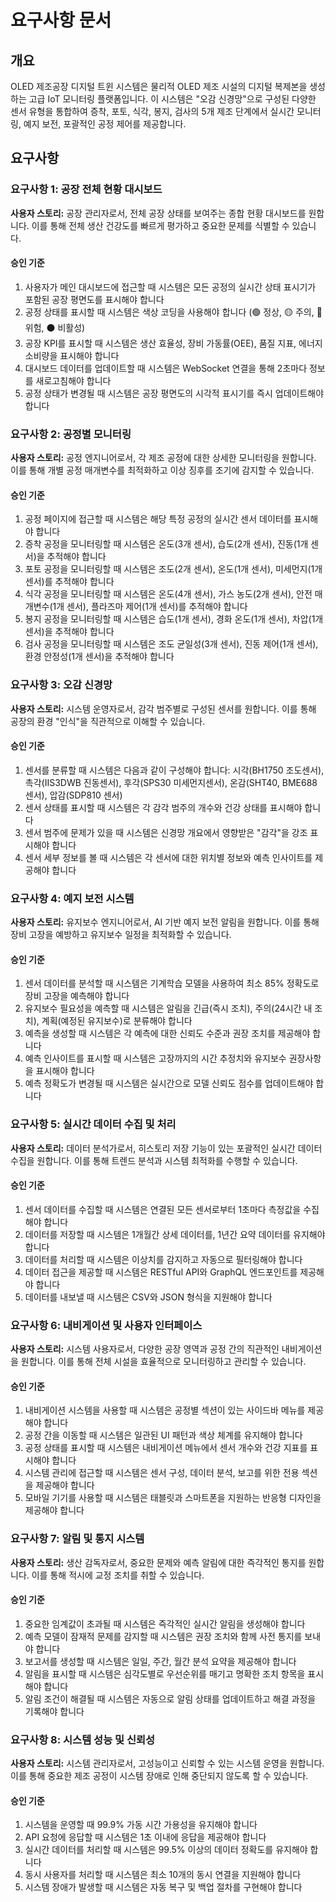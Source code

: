 # 요구사항 문서

## 개요

OLED 제조공장 디지털 트윈 시스템은 물리적 OLED 제조 시설의 디지털 복제본을 생성하는 고급 IoT 모니터링 플랫폼입니다. 이 시스템은 "오감 신경망"으로 구성된 다양한 센서 유형을 통합하여 증착, 포토, 식각, 봉지, 검사의 5개 제조 단계에서 실시간 모니터링, 예지 보전, 포괄적인 공정 제어를 제공합니다.

## 요구사항

### 요구사항 1: 공장 전체 현황 대시보드

**사용자 스토리:** 공장 관리자로서, 전체 공장 상태를 보여주는 종합 현황 대시보드를 원합니다. 이를 통해 전체 생산 건강도를 빠르게 평가하고 중요한 문제를 식별할 수 있습니다.

#### 승인 기준

1. 사용자가 메인 대시보드에 접근할 때 시스템은 모든 공정의 실시간 상태 표시기가 포함된 공장 평면도를 표시해야 합니다
2. 공정 상태를 표시할 때 시스템은 색상 코딩을 사용해야 합니다 (🟢 정상, 🟡 주의, 🔴 위험, ⚫ 비활성)
3. 공장 KPI를 표시할 때 시스템은 생산 효율성, 장비 가동률(OEE), 품질 지표, 에너지 소비량을 표시해야 합니다
4. 대시보드 데이터를 업데이트할 때 시스템은 WebSocket 연결을 통해 2초마다 정보를 새로고침해야 합니다
5. 공정 상태가 변경될 때 시스템은 공장 평면도의 시각적 표시기를 즉시 업데이트해야 합니다

### 요구사항 2: 공정별 모니터링

**사용자 스토리:** 공정 엔지니어로서, 각 제조 공정에 대한 상세한 모니터링을 원합니다. 이를 통해 개별 공정 매개변수를 최적화하고 이상 징후를 조기에 감지할 수 있습니다.

#### 승인 기준

1. 공정 페이지에 접근할 때 시스템은 해당 특정 공정의 실시간 센서 데이터를 표시해야 합니다
2. 증착 공정을 모니터링할 때 시스템은 온도(3개 센서), 습도(2개 센서), 진동(1개 센서)을 추적해야 합니다
3. 포토 공정을 모니터링할 때 시스템은 조도(2개 센서), 온도(1개 센서), 미세먼지(1개 센서)를 추적해야 합니다
4. 식각 공정을 모니터링할 때 시스템은 온도(4개 센서), 가스 농도(2개 센서), 안전 매개변수(1개 센서), 플라즈마 제어(1개 센서)를 추적해야 합니다
5. 봉지 공정을 모니터링할 때 시스템은 습도(1개 센서), 경화 온도(1개 센서), 차압(1개 센서)을 추적해야 합니다
6. 검사 공정을 모니터링할 때 시스템은 조도 균일성(3개 센서), 진동 제어(1개 센서), 환경 안정성(1개 센서)을 추적해야 합니다

### 요구사항 3: 오감 신경망

**사용자 스토리:** 시스템 운영자로서, 감각 범주별로 구성된 센서를 원합니다. 이를 통해 공장의 환경 "인식"을 직관적으로 이해할 수 있습니다.

#### 승인 기준

1. 센서를 분류할 때 시스템은 다음과 같이 구성해야 합니다: 시각(BH1750 조도센서), 촉각(IIS3DWB 진동센서), 후각(SPS30 미세먼지센서), 온감(SHT40, BME688 센서), 압감(SDP810 센서)
2. 센서 상태를 표시할 때 시스템은 각 감각 범주의 개수와 건강 상태를 표시해야 합니다
3. 센서 범주에 문제가 있을 때 시스템은 신경망 개요에서 영향받은 "감각"을 강조 표시해야 합니다
4. 센서 세부 정보를 볼 때 시스템은 각 센서에 대한 위치별 정보와 예측 인사이트를 제공해야 합니다

### 요구사항 4: 예지 보전 시스템

**사용자 스토리:** 유지보수 엔지니어로서, AI 기반 예지 보전 알림을 원합니다. 이를 통해 장비 고장을 예방하고 유지보수 일정을 최적화할 수 있습니다.

#### 승인 기준

1. 센서 데이터를 분석할 때 시스템은 기계학습 모델을 사용하여 최소 85% 정확도로 장비 고장을 예측해야 합니다
2. 유지보수 필요성을 예측할 때 시스템은 알림을 긴급(즉시 조치), 주의(24시간 내 조치), 계획(예정된 유지보수)로 분류해야 합니다
3. 예측을 생성할 때 시스템은 각 예측에 대한 신뢰도 수준과 권장 조치를 제공해야 합니다
4. 예측 인사이트를 표시할 때 시스템은 고장까지의 시간 추정치와 유지보수 권장사항을 표시해야 합니다
5. 예측 정확도가 변경될 때 시스템은 실시간으로 모델 신뢰도 점수를 업데이트해야 합니다

### 요구사항 5: 실시간 데이터 수집 및 처리

**사용자 스토리:** 데이터 분석가로서, 히스토리 저장 기능이 있는 포괄적인 실시간 데이터 수집을 원합니다. 이를 통해 트렌드 분석과 시스템 최적화를 수행할 수 있습니다.

#### 승인 기준

1. 센서 데이터를 수집할 때 시스템은 연결된 모든 센서로부터 1초마다 측정값을 수집해야 합니다
2. 데이터를 저장할 때 시스템은 1개월간 상세 데이터를, 1년간 요약 데이터를 유지해야 합니다
3. 데이터를 처리할 때 시스템은 이상치를 감지하고 자동으로 필터링해야 합니다
4. 데이터 접근을 제공할 때 시스템은 RESTful API와 GraphQL 엔드포인트를 제공해야 합니다
5. 데이터를 내보낼 때 시스템은 CSV와 JSON 형식을 지원해야 합니다

### 요구사항 6: 내비게이션 및 사용자 인터페이스

**사용자 스토리:** 시스템 사용자로서, 다양한 공장 영역과 공정 간의 직관적인 내비게이션을 원합니다. 이를 통해 전체 시설을 효율적으로 모니터링하고 관리할 수 있습니다.

#### 승인 기준

1. 내비게이션 시스템을 사용할 때 시스템은 공정별 섹션이 있는 사이드바 메뉴를 제공해야 합니다
2. 공정 간을 이동할 때 시스템은 일관된 UI 패턴과 색상 체계를 유지해야 합니다
3. 공정 상태를 표시할 때 시스템은 내비게이션 메뉴에서 센서 개수와 건강 지표를 표시해야 합니다
4. 시스템 관리에 접근할 때 시스템은 센서 구성, 데이터 분석, 보고를 위한 전용 섹션을 제공해야 합니다
5. 모바일 기기를 사용할 때 시스템은 태블릿과 스마트폰을 지원하는 반응형 디자인을 제공해야 합니다

### 요구사항 7: 알림 및 통지 시스템

**사용자 스토리:** 생산 감독자로서, 중요한 문제와 예측 알림에 대한 즉각적인 통지를 원합니다. 이를 통해 적시에 교정 조치를 취할 수 있습니다.

#### 승인 기준

1. 중요한 임계값이 초과될 때 시스템은 즉각적인 실시간 알림을 생성해야 합니다
2. 예측 모델이 잠재적 문제를 감지할 때 시스템은 권장 조치와 함께 사전 통지를 보내야 합니다
3. 보고서를 생성할 때 시스템은 일일, 주간, 월간 분석 요약을 제공해야 합니다
4. 알림을 표시할 때 시스템은 심각도별로 우선순위를 매기고 명확한 조치 항목을 표시해야 합니다
5. 알림 조건이 해결될 때 시스템은 자동으로 알림 상태를 업데이트하고 해결 과정을 기록해야 합니다

### 요구사항 8: 시스템 성능 및 신뢰성

**사용자 스토리:** 시스템 관리자로서, 고성능이고 신뢰할 수 있는 시스템 운영을 원합니다. 이를 통해 중요한 제조 공정이 시스템 장애로 인해 중단되지 않도록 할 수 있습니다.

#### 승인 기준

1. 시스템을 운영할 때 99.9% 가동 시간 가용성을 유지해야 합니다
2. API 요청에 응답할 때 시스템은 1초 이내에 응답을 제공해야 합니다
3. 실시간 데이터를 처리할 때 시스템은 99.5% 이상의 데이터 정확도를 유지해야 합니다
4. 동시 사용자를 처리할 때 시스템은 최소 10개의 동시 연결을 지원해야 합니다
5. 시스템 장애가 발생할 때 시스템은 자동 복구 및 백업 절차를 구현해야 합니다